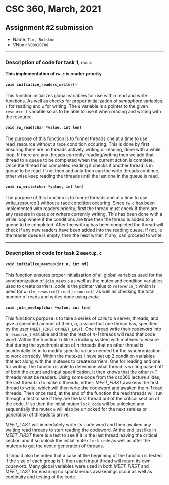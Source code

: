 
# CSC 360, March, 2021
## Assignment #2 submission

* Name: `Tim, Rolston`
* VNum: `V00920780`

---

### Description of code for task 1, `rw.c`

**This implementation of `rw.c` is reader priority**

#### `void initialize_readers_writer()`
This function initializes global variables for use within read and write
functions. As well as checks for proper initialization of *semaphore* 
variables. `r` for reading and `w` for writing. The `d` variable is a pointer
to the given `resource_t` variable so as to be able to use it when reading
and writing with the resource.

#### `void rw_read(char *value, int len)`
The purpose of this function is to funnel threads one at a time to use 
read_resource without a race condition occuring. This is done by first 
ensuring there are no threads actively writing or reading, done with a while
loop. If there are any threads currently reading/writing then we add that
thread to a queue to be completed when the current action is complete. Once 
the thread has completed reading it checks if another thread is in queue to
be read. If not then and only then can the write threads continue, other wise
keep reading the threads until the last one in the queue is read.

#### `void rw_write(char *value, int len)`
The purpose of this function is to funnel threads one at a time to use
write_resource() without a race condition occuring. Since `rw.c` has been
implemented with readers priority, first the thread must check if there are
any readers in queue or writers currently writing. This has been done with 
a while loop where if the conditions are true then the thread is added to 
a queue to be completed. After the writing has been completed the thread will
check if any new readers have been added into the reading queue. If not, ie
the reader queue is empty, then the next writer, if any, can proceed to write.

---

### Description of code for task 2 `meetup.c`

#### `void initialize_meetup(int n, int mf)`
This function ensures proper initialization of all global variables used
for the synchronization of `join_meetup` as well as the mutex and condition
variables used to create barriers. *code* is the pointer value to `reference_t`
which is used for `write_resource()` `read_resource()` as well as checking
the total number of reads and writes done using *code*.

#### `void join_meetup(char *value, int len)`
This functions purpose is to take a series of calls to a server, threads, and
give a specified amount of them, *n*, a value that one thread has, specified by
the user (`MEET_FIRST` or `MEET_LAST`). One thread write their *codeword*
into a `resource_t` variable and then the rest of *n-1* threads will read that
code word. Within the function I utilize a locking system with mutexes to 
ensure that during the synchronization of *n* threads that no other thread
is accidentally let in to modify specific values needed for the synchronization
to work correctly. Within the mutexes I have set up 2 condition variables that
act along with the mutexes to create barriers. One for reading and one for writing
The function is able to determine what thread is writing based off of both
the count and input specification. It then knows that the other *n-1* threads
must be readers. Using some code from the csc360 lecture slides, the last 
thread in to make *n* threads, either: 
*MEET_FIRST*
awakens the first thread to write, which will then write the codeword and
awaken the *n-1* read threads. Then once read, at the end of the function
the read threads will run through a test to see if they are the last thread
out of the critical section of the code. If so then the initial mutex 
`lock_code` will be unlocked and sequentially the mutex `m` will also be
unlocked for the next sereies or *generation* of threads to arrive.

*MEET_LAST*
will immediately write its code word and then awaken any waiting read 
threads to start reading the codeword. At the end just like in *MEET_FIRST*
there is a test to see if it is the last thread leaving the critical section
and if so unlock the initial mutex `lock_code` as well as after the mutex
`m` to get the next *n* generation of threads.

It should also be noted that a case at the beginning of the function is tested
if the size of each group is 1, then each input thread will return its own
*codeword*. Many global variables were used in both *MEET_FIRST* and
*MEET_LAST* for ensuring no spontaneous awakenings occur as well as continuity
and testing of the code.

